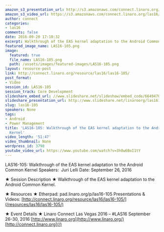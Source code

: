 ```yaml
---
amazon_s3_presentation_url: http://s3.amazonaws.com/connect.linaro.org/las16/Presentations/Monday/LAS16-105%20-%20Walkthrough%20of%20the%20EAS%20kernel%20adaptation%20to%20the%20Android%20Common%20Kernel.pdf
amazon_s3_video_url: https://s3.amazonaws.com/connect.linaro.org/las16/Videos/Monday/LAS16-105%20Walkthrough%20of%20the%20EAS%20kernel%20adaptation%20to%20the%20Android%20Common%20Kernel.mp4
author: connect
categories:
- las16
comments: false
date: 2016-09-20 17:10:32
excerpt: Walkthrough of the EAS kernel adaptation to the Android Common Kernel
featured_image_name: LAS16-105.png
image:
  featured: true
  file_name: LAS16-105.png
  path: /assets/images/featured-images/LAS16-105.png
layout: resource-post
link: http://connect.linaro.org/resource/las16/las16-105/
post_format:
- Video
session_id: LAS16-105
session_track: Core Development
slideshare_embed_url: //www.slideshare.net/slideshow/embed_code/66494708
slideshare_presentation_url: http://www.slideshare.net/linaroorg/las16105-walkthrough-of-the-eas-kernel-adaptation-to-the-android-common-kernel
slug: las16-105
speakers: None
tags:
- Android
- Power Management
title: 'LAS16-105: Walkthrough of the EAS kernel adaptation to the Android Common
  Kernel'
video_length: '51:47'
video_thumbnail: None
wordpress_id: 3798
youtube_video_url: https://www.youtube.com/watch?v=3h8w6BoI1tY
---
```


LAS16-105: Walkthrough of the EAS kernel adaptation to the Android Common Kernel
Speakers:  Juri Lelli
Date: September 26, 2016

★ Session Description ★
Walkthrough of the EAS kernel adaptation to the Android Common Kernel.

★ Resources ★
Etherpad: pad.linaro.org/p/las16-105
Presentations & Videos: [http://connect.linaro.org/resource/las16/las16-105/](/resources/las16/las16-105/)

★ Event Details ★
Linaro Connect Las Vegas 2016 – #LAS16
September 26-30, 2016
[http://www.linaro.org](http://www.linaro.org/)
[http://connect.linaro.org](/)